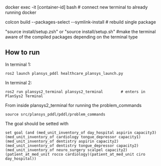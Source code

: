 docker exec -it [container-id] bash # connect new terminal to already running docker

colcon build --packages-select <name-of-pkg> --symlink-install # rebuild single package 

"source install/setup.zsh" or "source install/setup.sh" #make the terminal aware of the compiled packages depending on the terminal type

## How to run

In terminal 1:

``` shell
ros2 launch plansys_pddl healthcare_plansys_launch.py
```

In terminal 2:

``` shell
ros2 run plansys2_terminal plansys2_terminal        # enters in PlanSys2 Terminal
```

From inside plansys2_terminal for running the problem_commands

``` shell
source src/plansys_pddl/pddl/problem_commands
```

The goal should be setted with

``` shell
set goal (and (med_unit_inventory_of day_hospital aspirin capacity3)(med_unit_inventory_of cardiology tongue_depressor capacity1)(med_unit_inventory_of dentistry aspirin capacity2)(med_unit_inventory_of dentistry tongue_depressor capacity2)(med_unit_inventory_of neuro_surgery scalpel capacity2)(patient_at_med_unit rocco cardiology)(patient_at_med_unit ciro day_hospital))
```
